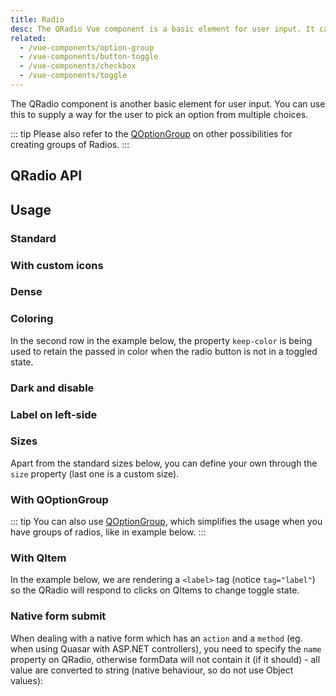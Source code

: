 ```yaml
---
title: Radio
desc: The QRadio Vue component is a basic element for user input. It can be used to supply a way for the user to pick an option from multiple choices.
related:
  - /vue-components/option-group
  - /vue-components/button-toggle
  - /vue-components/checkbox
  - /vue-components/toggle
---
```


The QRadio component is another basic element for user input. You can use this to supply a way for the user to pick an option from multiple choices.

::: tip
Please also refer to the [QOptionGroup](/vue-components/option-group) on other possibilities for creating groups of Radios.
:::

## QRadio API
<doc-api file="QRadio" />

## Usage

### Standard

<doc-example title="Standard" file="QRadio/Standard" />

### With custom icons <q-badge align="top" color="brand-primary" label="v1.18+" />

<doc-example title="With icons" file="QRadio/WithIcons" />

### Dense

<doc-example title="Dense" file="QRadio/Dense" />

### Coloring

In the second row in the example below, the property `keep-color` is being used to retain the passed in color when the radio button is not in a toggled state.

<doc-example title="Coloring" file="QRadio/Coloring" />

### Dark and disable

<doc-example title="On a dark background" file="QRadio/OnDarkBackground" dark />

<doc-example title="Disable" file="QRadio/Disable" />

### Label on left-side

<doc-example title="Label on left side" file="QRadio/LabelPosition" />

### Sizes <q-badge align="top" color="brand-primary" label="v1.8+" />

Apart from the standard sizes below, you can define your own through the `size` property (last one is a custom size).

<doc-example title="Standard sizes" file="QRadio/StandardSizes" />

### With QOptionGroup

::: tip
You can also use [QOptionGroup](/vue-components/option-group), which simplifies the usage when you have groups of radios, like in example below.
:::

<doc-example title="Usage with QOptionGroup" file="QRadio/OptionGroup" />

### With QItem

In the example below, we are rendering a `<label>` tag (notice `tag="label"`) so the QRadio will respond to clicks on QItems to change toggle state.

<doc-example title="With QItem" file="QRadio/InaList" />

### Native form submit <q-badge align="top" color="brand-primary" label="v1.9+" />

When dealing with a native form which has an `action` and a `method` (eg. when using Quasar with ASP.NET controllers), you need to specify the `name` property on QRadio, otherwise formData will not contain it (if it should) - all value are converted to string (native behaviour, so do not use Object values):

<doc-example title="Native form" file="QRadio/NativeForm" />
